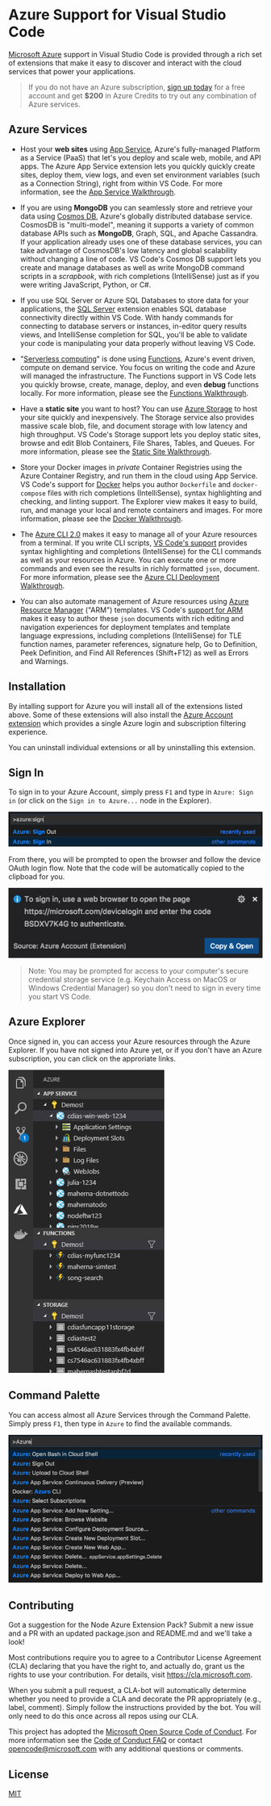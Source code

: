 
# Azure Support for Visual Studio Code

[Microsoft Azure](https://azure.microsoft.com/en-us/overview/what-is-azure/) support in Visual Studio Code is provided through a rich set of extensions that make it easy to discover and interact with the cloud services that power your applications. 

> If you do not have an Azure subscription, [sign up today](https://azure.microsoft.com/en-us/free/?b=16.48) for a free account and get **$200** in Azure Credits to try out any combination of Azure services.

## Azure Services

* Host your **web sites** using [App Service](https://marketplace.visualstudio.com/items?itemName=ms-azuretools.vscode-azureappservice), Azure's fully-managed Platform as a Service (PaaS) that let's you deploy and scale web, mobile, and API apps. The Azure App Service extension lets you quickly quickly create sites, deploy them, view logs, and even set environment variables (such as a Connection String), right from within VS Code. For more information, see the [App Service Walkthrough](https://code.visualstudio.com/tutorials/app-service-extension/getting-started).

* If you are using **MongoDB** you can seamlessly store and retrieve your data using [Cosmos DB](https://marketplace.visualstudio.com/items?itemName=ms-azuretools.vscode-cosmosdb), Azure's globally distributed database service. CosmosDB is "multi-model", meaning it supports a variety of common database APIs such as **MongoDB**, Graph, SQL, and Apache Cassandra. If your application already uses one of these database services, you can take advantage of CosmosDB's low latency and global scalability without changing a line of code. VS Code's Cosmos DB support lets you create and manage databases as well as write MongoDB command scripts in a _scrapbook_, with rich completions (IntelliSense) just as if you were writing JavaScript, Python, or C#.

* If you use SQL Server or Azure SQL Databases to store data for your applications, the [SQL Server](https://marketplace.visualstudio.com/items?itemName=ms-mssql.mssql) extension enables SQL database connectivity directly within VS Code. With handy commands for connecting to database servers or instances, in-editor query results views, and IntelliSense completion for SQL, you'll be able to validate your code is manipulating your data properly without leaving VS Code. 

* "[Serverless computing](https://en.wikipedia.org/wiki/Serverless_computing)" is done using [Functions](https://marketplace.visualstudio.com/items?itemName=ms-azuretools.vscode-azurefunctions), Azure's event driven, compute on demand service. You focus on writing the code and Azure will managed the infrastructure. The Functions support in VS Code lets you quickly browse, create, manage, deploy, and even **debug** functions locally. For more information, please see the [Functions Walkthrough](https://code.visualstudio.com/tutorials/functions-extension/getting-started).

* Have a **static site** you want to host? You can use [Azure Storage](https://marketplace.visualstudio.com/items?itemName=ms-azuretools.vscode-azurestorage) to host your site quickly and inexpensively. The Storage service also provides massive scale blob, file, and document storage with low latency and high throughput. VS Code's Storage support lets you deploy static sites, browse and edit Blob Containers, File Shares, Tables, and Queues. For more information, please see the [Static Site Walkthrough](https://code.visualstudio.com/tutorials/static-website/getting-started).

* Store your Docker images in _private_ Container Registries using the Azure Container Registry, and run them in the cloud using App Service. VS Code's support for [Docker](https://marketplace.visualstudio.com/items?itemName=PeterJausovec.vscode-docker) helps you author `Dockerfile` and `docker-compose` files with rich completions (IntelliSense), syntax highlighting and checking, and linting support. The Explorer view makes it easy to build, run, and manage your local and remote containers and images. For more information, please see the [Docker Walkthrough](https://code.visualstudio.com/tutorials/docker-extension/getting-started).

* The [Azure CLI 2.0](https://aka.ms/AzureCLI2) makes it easy to manage all of your Azure resources from a terminal. If you write CLI scripts, [VS Code's support](https://marketplace.visualstudio.com/items?itemName=ms-vscode.azurecli) provides syntax highlighting and completions (IntelliSense) for the CLI commands as well as your resources in Azure. You can execute one or more commands and even see the results in richly formatted `json`, document. For more information, please see the [Azure CLI Deployment Walkthrough](https://code.visualstudio.com/tutorials/nodejs-deployment/getting-started
  ).
  
* You can also automate management of Azure resources using [Azure Resource Manager](https://docs.microsoft.com/en-us/azure/azure-resource-manager/resource-group-overview) ("ARM") templates. VS Code's [support for ARM](https://marketplace.visualstudio.com/items?itemName=msazurermtools.azurerm-vscode-tools) makes it easy to author these `json` documents with rich editing and navigation experiences for deployment templates and template language expressions, including completions (IntelliSense) for TLE function names, parameter references, signature help, Go to Definition, Peek Definition, and Find All References (Shift+F12) as well as Errors and Warnings.

## Installation

By intalling support for Azure you will install all of the extensions listed above. Some of these extensions will also install the [Azure Account extension](https://marketplace.visualstudio.com/items?itemName=ms-vscode.azure-account) which provides a single Azure login and subscription filtering experience.

You can uninstall individual extensions or all by uninstalling this extension.

## Sign In

To sign in to your Azure Account, simply press `F1` and type in `Azure: Sign in` (or click on the `Sign in to Azure...` node in the Explorer).

![Sign in to Azure through the Command Palette](signin.png)

From there, you will be prompted to open the browser and follow the device OAuth login flow. Note that the code will be automatically copied to the clipboad for you.

![Device login prompt](signinprompt.png)

> Note: You may be prompted for access to your computer's secure credential storage service (e.g. Keychain Access on MacOS or Windows Credential Manager) so you don't need to sign in every time you start VS Code.

## Azure Explorer

Once signed in, you can access your Azure resources through the Azure Explorer. If you have not signed into Azure yet, or if you don't have an Azure subscription, you can click on the approriate links.

![Azure Explorer in VS Code](explorer.png)

## Command Palette

You can access almost all Azure Services through the Command Palette. Simply press `F1`, then type in `Azure` to find the available commands.

![Command Palette searching for the term Azure](commandpalette.png)

## Contributing 

Got a suggestion for the Node Azure Extension Pack? Submit a new issue and a PR with an updated package.json and README.md and we'll take a look! 

Most contributions require you to agree to a Contributor License Agreement (CLA) declaring that you have the right to, and actually do, grant us the rights to use your contribution. For details, visit https://cla.microsoft.com.

When you submit a pull request, a CLA-bot will automatically determine whether you need to provide a CLA and decorate the PR appropriately (e.g., label, comment). Simply follow the instructions provided by the bot. You will only need to do this once across all repos using our CLA.

This project has adopted the [Microsoft Open Source Code of Conduct](https://opensource.microsoft.com/codeofconduct/). For more information see the [Code of Conduct FAQ](https://opensource.microsoft.com/codeofconduct/faq/) or contact [opencode@microsoft.com](mailto:opencode@microsoft.com) with any additional questions or comments.

## License

[MIT](LICENSE)
